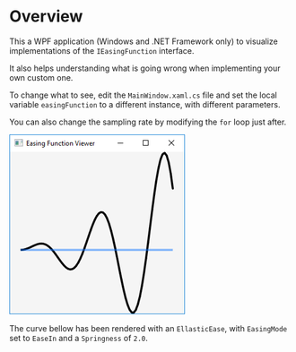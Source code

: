 # Overview

This a WPF application (Windows and .NET Framework only) to visualize implementations of the `IEasingFunction` interface.

It also helps understanding what is going wrong when implementing your own custom one.

To change what to see, edit the `MainWindow.xaml.cs` file and set the local variable `easingFunction` to a different instance, with different parameters.

You can also change the sampling rate by modifying the `for` loop just after.

![Screenshot](screenshot.png "Screenshot")

The curve bellow has been rendered with an `EllasticEase`, with `EasingMode` set to `EaseIn` and a `Springness` of `2.0`.
